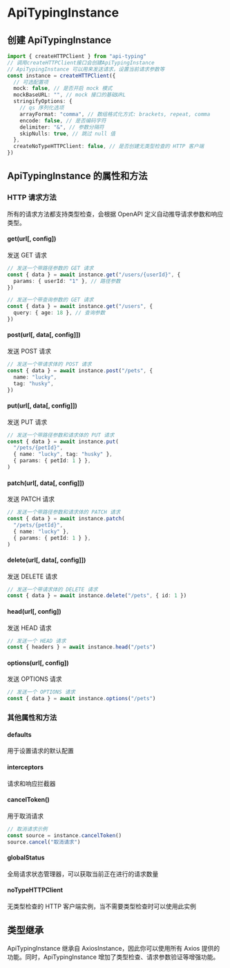 # ApiTypingInstance

## 创建 ApiTypingInstance

```ts
import { createHTTPClient } from "api-typing"
// 调用createHTTPClient接口会创建ApiTypingInstance
// ApiTypingInstance 可以用来发送请求，设置当前请求参数等
const instance = createHTTPClient({
  // 可选配置项
  mock: false, // 是否开启 mock 模式
  mockBaseURL: "", // mock 接口的基础URL
  stringifyOptions: {
    // qs 序列化选项
    arrayFormat: "comma", // 数组格式化方式: brackets, repeat, comma
    encode: false, // 是否编码字符
    delimiter: "&", // 参数分隔符
    skipNulls: true, // 跳过 null 值
  },
  createNoTypeHTTPClient: false, // 是否创建无类型检查的 HTTP 客户端
})
```

## ApiTypingInstance 的属性和方法

### HTTP 请求方法

所有的请求方法都支持类型检查，会根据 OpenAPI 定义自动推导请求参数和响应类型。

#### get(url[, config])

发送 GET 请求

```ts
// 发送一个带路径参数的 GET 请求
const { data } = await instance.get("/users/{userId}", {
  params: { userId: "1" }, // 路径参数
})

// 发送一个带查询参数的 GET 请求
const { data } = await instance.get("/users", {
  query: { age: 18 }, // 查询参数
})
```

#### post(url[, data[, config]])

发送 POST 请求

```ts
// 发送一个带请求体的 POST 请求
const { data } = await instance.post("/pets", {
  name: "lucky",
  tag: "husky",
})
```

#### put(url[, data[, config]])

发送 PUT 请求

```ts
// 发送一个带路径参数和请求体的 PUT 请求
const { data } = await instance.put(
  "/pets/{petId}",
  { name: "lucky", tag: "husky" },
  { params: { petId: 1 } },
)
```

#### patch(url[, data[, config]])

发送 PATCH 请求

```ts
// 发送一个带路径参数和请求体的 PATCH 请求
const { data } = await instance.patch(
  "/pets/{petId}",
  { name: "lucky" },
  { params: { petId: 1 } },
)
```

#### delete(url[, data[, config]])

发送 DELETE 请求

```ts
// 发送一个带请求体的 DELETE 请求
const { data } = await instance.delete("/pets", { id: 1 })
```

#### head(url[, config])

发送 HEAD 请求

```ts
// 发送一个 HEAD 请求
const { headers } = await instance.head("/pets")
```

#### options(url[, config])

发送 OPTIONS 请求

```ts
// 发送一个 OPTIONS 请求
const { data } = await instance.options("/pets")
```

### 其他属性和方法

#### defaults

用于设置请求的默认配置

#### interceptors

请求和响应拦截器

#### cancelToken()

用于取消请求

```ts
// 取消请求示例
const source = instance.cancelToken()
source.cancel("取消请求")
```

#### globalStatus

全局请求状态管理器，可以获取当前正在进行的请求数量

#### noTypeHTTPClient

无类型检查的 HTTP 客户端实例，当不需要类型检查时可以使用此实例

## 类型继承

ApiTypingInstance 继承自 AxiosInstance，因此你可以使用所有 Axios 提供的功能。同时，ApiTypingInstance 增加了类型检查、请求参数验证等增强功能。
